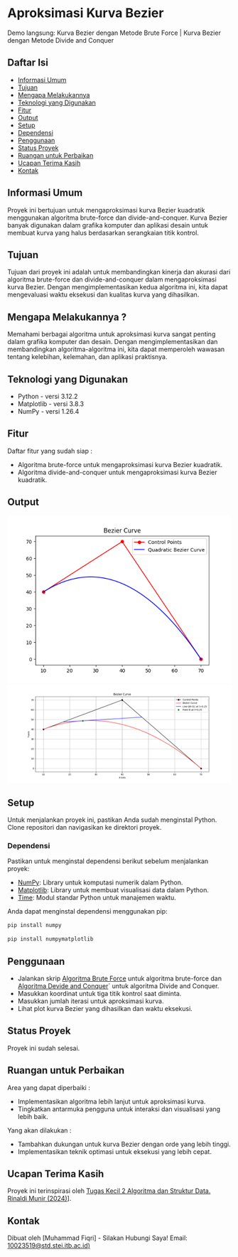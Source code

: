 # Aproksimasi Kurva Bezier

Demo langsung: Kurva Bezier dengan Metode Brute Force | Kurva Bezier dengan Metode Divide and Conquer

## Daftar Isi
* [Informasi Umum](#informasi-umum)
* [Tujuan](#tujuan)
* [Mengapa Melakukannya](#mengapa-melakukannya)
* [Teknologi yang Digunakan](#teknologi-yang-digunakan)
* [Fitur](#fitur)
* [Output](#output)
* [Setup](#setup)
* [Dependensi](#dependensi)
* [Penggunaan](#penggunaan)
* [Status Proyek](#status-proyek)
* [Ruangan untuk Perbaikan](#ruangan-untuk-perbaikan)
* [Ucapan Terima Kasih](#ucapan-terima-kasih)
* [Kontak](#kontak)


## Informasi Umum
Proyek ini bertujuan untuk mengaproksimasi kurva Bezier kuadratik menggunakan algoritma brute-force dan divide-and-conquer. Kurva Bezier banyak digunakan dalam grafika komputer dan aplikasi desain untuk membuat kurva yang halus berdasarkan serangkaian titik kontrol.

## Tujuan
Tujuan dari proyek ini adalah untuk membandingkan kinerja dan akurasi dari algoritma brute-force dan divide-and-conquer dalam mengaproksimasi kurva Bezier. Dengan mengimplementasikan kedua algoritma ini, kita dapat mengevaluasi waktu eksekusi dan kualitas kurva yang dihasilkan.

## Mengapa Melakukannya ?
Memahami berbagai algoritma untuk aproksimasi kurva sangat penting dalam grafika komputer dan desain. Dengan mengimplementasikan dan membandingkan algoritma-algoritma ini, kita dapat memperoleh wawasan tentang kelebihan, kelemahan, dan aplikasi praktisnya.

## Teknologi yang Digunakan
- Python - versi 3.12.2
- Matplotlib - versi  3.8.3
- NumPy - versi 1.26.4

## Fitur
Daftar fitur yang sudah siap :
- Algoritma brute-force untuk mengaproksimasi kurva Bezier kuadratik.
- Algoritma divide-and-conquer untuk mengaproksimasi kurva Bezier kuadratik.
  
## Output
![BruteForce_1](./test/BruteForce_1.png)
![DivideAndConquer_1](./test/DevideandConquer_1.png)

## Setup

Untuk menjalankan proyek ini, pastikan Anda sudah menginstal Python. Clone repositori dan navigasikan ke direktori proyek.

### Dependensi

Pastikan untuk menginstal dependensi berikut sebelum menjalankan proyek:

- [NumPy](https://numpy.org/): Library untuk komputasi numerik dalam Python.
- [Matplotlib](https://matplotlib.org/): Library untuk membuat visualisasi data dalam Python.
- [Time](https://docs.python.org/3/library/time.html): Modul standar Python untuk manajemen waktu.

Anda dapat menginstal dependensi menggunakan pip:

```bash
pip install numpy
```
```bash
pip install numpymatplotlib
```

## Penggunaan

- Jalankan skrip [Algoritma Brute Force](./src/bezierCurveBruteForce.py) untuk algoritma brute-force dan [Algoritma Devide and Conquer](./src/bezierCurveDivideandConquer.py)` untuk algoritma Divide and Conquer.
- Masukkan koordinat untuk tiga titik kontrol saat diminta.
- Masukkan jumlah iterasi untuk aproksimasi kurva.
- Lihat plot kurva Bezier yang dihasilkan dan waktu eksekusi.

## Status Proyek
Proyek ini sudah selesai.

## Ruangan untuk Perbaikan
Area yang dapat diperbaiki :
- Implementasikan algoritma lebih lanjut untuk aproksimasi kurva.
- Tingkatkan antarmuka pengguna untuk interaksi dan visualisasi yang lebih baik.

Yang akan dilakukan :
- Tambahkan dukungan untuk kurva Bezier dengan orde yang lebih tinggi.
- Implementasikan teknik optimasi untuk eksekusi yang lebih cepat.

## Ucapan Terima Kasih
Proyek ini terinspirasi oleh [Tugas Kecil 2 Algoritma dan Struktur Data. Rinaldi Munir (2024)](https://informatika.stei.itb.ac.id/~rinaldi.munir/Stmik/2023-2024/Tucil2-2024.pdf)].

## Kontak
Dibuat oleh [Muhammad Fiqri] - Silakan Hubungi Saya! Email: [10023519@std.stei.itb.ac.id)](10023519@std.stei.itb.ac.id)
